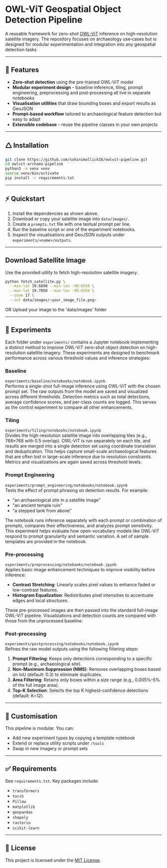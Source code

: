 # OWL-ViT Geospatial Object Detection Pipeline

A reusable framework for zero-shot [OWL-ViT](https://huggingface.co/google/owlvit-base-patch32) inference on high-resolution satellite imagery. The repository focuses on archaeology use‑cases but is designed for modular experimentation and integration into any geospatial detection tasks

---

## 🔧 Features

* **Zero-shot detection** using the pre-trained OWL‑ViT model
* **Modular experiment design** – baseline inference, tiling, prompt engineering, preprocessing and post‑processing all live in separate notebooks
* **Visualisation utilities** that draw bounding boxes and export results as GeoJSON
* **Prompt-based workflow** tailored to archaeological feature detection but easy to adapt
* **Extensible codebase** – reuse the pipeline classes in your own projects

---

## 🛆 Installation

```bash
git clone https://github.com/sohinimallick16/owlvit-pipeline.git
cd owlvit-archaeo-pipeline
python3 -m venv venv
source venv/bin/activate
pip install -r requirements.txt
```

---

## ⚡ Quickstart

1. Install the dependencies as shown above.
2. Download or copy your satellite image into `data/images/`.
3. Create a `prompts.txt` file with one textual prompt per line.
4. Run the baseline script or one of the experiment notebooks.
5. Inspect the visualisations and GeoJSON outputs under `experiments/<name>/outputs`.

---

## Download Satellite Image

Use the provided utility to fetch high-resolution satellite imagery.

```bash
python fetch_satellite.py \
  --min-lat 19.6890 --min-lon -98.8550 \
  --max-lat 19.7050 --max-lon -98.8350 \
  --zoom 17 \
  --out data/images/<your_image_file.png>
```

OR Upload your image to the 'data/images' folder

---

## 📓 Experiments

Each folder under `experiments/` contains a Jupyter notebook implementing a distinct method to improve OWL-ViT zero-shot object detection on high-resolution satellite imagery. These experiments are designed to benchmark performance across various threshold values and inference strategies:


### **Baseline**  
`experiments/baseline/notebooks/notebook.ipynb`  
Performs a single-shot full-image inference using OWL-ViT with the chosen prompt set. The raw outputs from the model are saved and visualized across different thresholds. Detection metrics such as total detections, average confidence scores, and per-class counts are logged. This serves as the control experiment to compare all other enhancements.

### **Tiling**  
`experiments/tiling/notebooks/notebook.ipynb`  
Divides the high-resolution satellite image into overlapping tiles (e.g., 768×768 with 0.5 overlap). OWL-ViT is run separately on each tile, and results are merged into a single detection set using coordinate translation and deduplication. This helps capture small-scale archaeological features that are often lost in large-scale inference due to resolution constraints. Metrics and visualizations are again saved across threshold levels.

### **Prompt Engineering**  
`experiments/prompt_engineering/notebooks/notebook.ipynb`  
Tests the effect of prompt phrasing on detection results. For example:
- "an archaeological site in a satellite image"
- "an ancient temple ruin"
- "a stepped tank from above"

The notebook runs inference separately with each prompt or combination of prompts, compares their effectiveness, and analyzes prompt sensitivity. This experiment helps evaluate how open-vocabulary models like OWL-ViT respond to prompt granularity and semantic variation. A set of sample templates are provided in the notebook.

### **Pre-processing**  
`experiments/preprocessing/notebooks/notebook.ipynb`  
Applies basic image enhancement techniques to improve visibility before inference:
- **Contrast Stretching**: Linearly scales pixel values to enhance faded or low-contrast features.
- **Histogram Equalization**: Redistributes pixel intensities to accentuate edges and local structures.
  
These pre-processed images are then passed into the standard full-image OWL-ViT pipeline. Visualizations and detection counts are compared with those from the unprocessed baseline.

### **Post-processing**  
`experiments/postprocessing/notebooks/notebook.ipynb`  
Refines the raw model outputs using the following filtering steps:
1. **Prompt Filtering**: Keeps only detections corresponding to a specific prompt (e.g., archaeological site).
2. **Non-Maximum Suppression (NMS)**: Removes overlapping boxes based on IoU (default: 0.3) to eliminate duplicates.
3. **Area Filtering**: Retains only boxes within a size range (e.g., 0.005%–5% of the full image area).
4. **Top-K Selection**: Selects the top K highest-confidence detections (default: K=12).

---

## 🧪 Customisation

This pipeline is modular. You can:

* Add new experiment types by copying a template notebook
* Extend or replace utility scripts under `/tools`
* Swap in new imagery or prompt sets

---

## ✅ Requirements

See `requirements.txt`. Key packages include:

* `transformers`
* `torch`
* `Pillow`
* `matplotlib`
* `geopandas`
* `shapely`
* `rasterio` 
* `scikit-learn`

---

## 📄 License

This project is licensed under the [MIT License](LICENSE).
